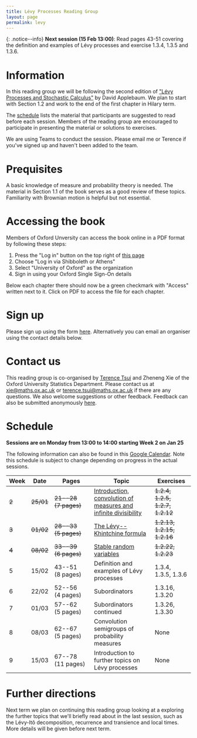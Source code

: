 ```yaml
---
title: Lévy Processes Reading Group
layout: page
permalink: levy
---
```


{: .notice--info}
**Next session (15 Feb 13:00)**: Read pages 43-51 covering the definition and examples of Lévy processes and exercise 1.3.4, 1.3.5 and 1.3.6.

# Information

In this reading group we will be following the second edition of ["Lévy Processes and Stochastic Calculus"](https://www.cambridge.org/core/books/levy-processes-and-stochastic-calculus/4AC698D37D3D8E57D099B73ADF4ACB11) by David Applebaum. We plan to start with Section 1.2 and work to the end of the first chapter in Hilary term.

The [schedule](#schedule) lists the material that participants are suggested to read before each session. Members of the reading group are encouraged to participate in presenting the material or solutions to exercises.

We are using Teams to conduct the session. Please email me or Terence if you've signed up and haven't been added to the team.

# Prequisites

A basic knowledge of measure and probability theory is needed. The material in Section 1.1 of the book serves as a good review of these topics. Familiarity with Brownian motion is helpful but not essential.

# Accessing the book

Members of Oxford Unversity can access the book online in a PDF format by following these steps:

1. Press the "Log in" button on the top right of [this page](https://www.cambridge.org/core/books/levy-processes-and-stochastic-calculus/4AC698D37D3D8E57D099B73ADF4ACB11)
2. Choose "Log in via Shibboleth or Athens"
3. Select "University of Oxford" as the organization
4. Sign in using your Oxford Single Sign-On details

Below each chapter there should now be a green checkmark with "Access" written next to it. Click on PDF to access the file for each chapter.

# Sign up

Please sign up using the form [here](https://forms.gle/NuX9gMVFpdGs37Qd8). Alternatively you can email an organiser using the contact details below.

# Contact us

This reading group is co-organised by [Terence Tsui](https://holungrandomcorner.wordpress.com/about-me/) and Zheneng Xie of the Oxford University Statistics Department. Please contact us at [xie@maths.ox.ac.uk](mailto:xie@maths.ox.ac.uk) or [terence.tsui@maths.ox.ac.uk](mailto:terence.tsui@maths.ox.ac.uk) if there are any questions. We also welcome suggestions or other feedback. Feedback can also be submitted anonymously [here](https://forms.gle/V9DUeZjkjURrSXBd7).

# Schedule

**Sessions are on Monday from 13:00 to 14:00 starting Week 2 on Jan 25**

The following information can also be found in this [Google Calendar](https://calendar.google.com/calendar/u/0?cid=MWg4MzAzc21hYWhjdnFqYmpocnUxYjBxc3NAZ3JvdXAuY2FsZW5kYXIuZ29vZ2xlLmNvbQ). Note this schedule is subject to change depending on progress in the actual sessions.

Week | Date | Pages | Topic | Exercises
--- | --- | --- | --- | ---
~~2~~ | ~~25/01~~ | ~~21--28 (7 pages)~~ | [Introduction, convolution of measures and infinite divisibility](https://drive.google.com/file/d/1ZzWO5YL2lSZNiOKlc_fJ2LvZB7t3hTfk/view?usp=sharing) | ~~1.2.4, 1.2.5, 1.2.7, 1.2.12~~
~~3~~ | ~~01/02~~ | ~~28--33 (5 pages)~~ | [The Lévy--Khintchine formula](https://drive.google.com/file/d/1tsREEVg_SIbQsVwbntQ2UzF56CgDKh6N/view?usp=sharing) | ~~1.2.13, 1.2.15, 1.2.16~~
~~4~~ | ~~08/02~~ | ~~33--39 (6 pages)~~ | [Stable random variables](https://drive.google.com/file/d/13X_CcmVpP4bw1WgJvlf5jJhFg4-fxcpU/view?usp=sharing) | ~~1.2.22, 1.2.23~~
5 | 15/02 | 43--51 (8 pages) | Definition and examples of Lévy processes | 1.3.4, 1.3.5, 1.3.6
6 | 22/02 | 52--56 (4 pages) | Subordinators | 1.3.16, 1.3.20
7 | 01/03 | 57--62 (5 pages) | Subordinators continued | 1.3.26, 1.3.30
8 | 08/03 | 62--67 (5 pages) | Convolution semigroups of probability measures | None
9 | 15/03 | 67--78 (11 pages) | Introduction to further topics on Lévy processes | None

# Further directions

Next term we plan on continuing this reading group looking at a exploring the further topics that we'll briefly read about in the last session, such as the Lévy-Itô decomposition, recurrence and transience and local times. More details will be given before next term.
